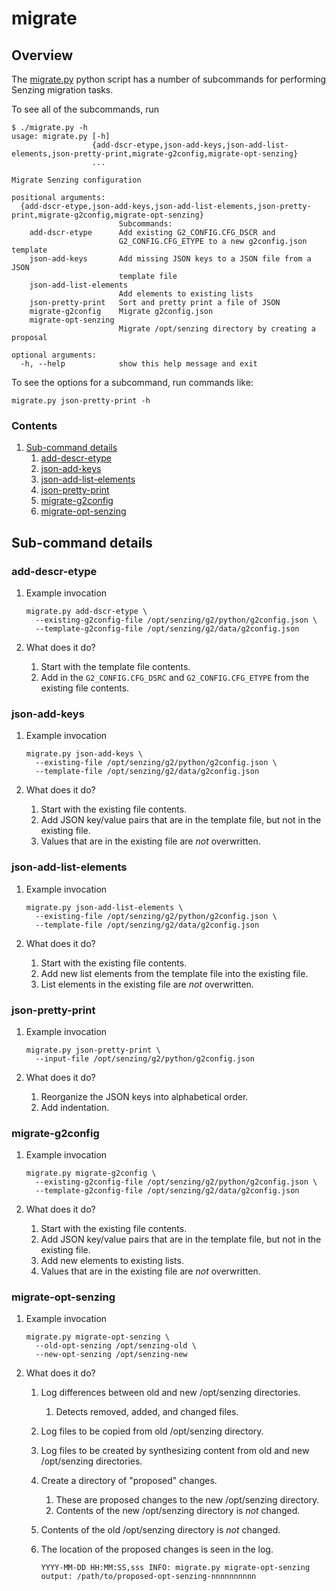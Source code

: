 # migrate

## Overview

The [migrate.py](migrate.py) python script has a number of subcommands
for performing Senzing migration tasks.

To see all of the subcommands, run

```console
$ ./migrate.py -h
usage: migrate.py [-h]
                  {add-dscr-etype,json-add-keys,json-add-list-elements,json-pretty-print,migrate-g2config,migrate-opt-senzing}
                  ...

Migrate Senzing configuration

positional arguments:
  {add-dscr-etype,json-add-keys,json-add-list-elements,json-pretty-print,migrate-g2config,migrate-opt-senzing}
                        Subcommands:
    add-dscr-etype      Add existing G2_CONFIG.CFG_DSCR and
                        G2_CONFIG.CFG_ETYPE to a new g2config.json template
    json-add-keys       Add missing JSON keys to a JSON file from a JSON
                        template file
    json-add-list-elements
                        Add elements to existing lists
    json-pretty-print   Sort and pretty print a file of JSON
    migrate-g2config    Migrate g2config.json
    migrate-opt-senzing
                        Migrate /opt/senzing directory by creating a proposal

optional arguments:
  -h, --help            show this help message and exit
```

To see the options for a subcommand, run commands like:

```console
migrate.py json-pretty-print -h
```

### Contents

1. [Sub-command details](#sub-command-details)
    1. [add-descr-etype](#add-descr-etype)
    1. [json-add-keys](#json-add-keys)
    1. [json-add-list-elements](#json-add-list-elements)
    1. [json-pretty-print](#json-pretty-print)
    1. [migrate-g2config](#migrate-g2config)
    1. [migrate-opt-senzing](#migrate-opt-senzing)

## Sub-command details

### add-descr-etype

1. Example invocation

    ```console
    migrate.py add-dscr-etype \
      --existing-g2config-file /opt/senzing/g2/python/g2config.json \
      --template-g2config-file /opt/senzing/g2/data/g2config.json
    ```

1. What does it do?
    1. Start with the template file contents.
    1. Add in the `G2_CONFIG.CFG_DSRC` and `G2_CONFIG.CFG_ETYPE` from the existing file contents.

### json-add-keys

1. Example invocation

    ```console
    migrate.py json-add-keys \
      --existing-file /opt/senzing/g2/python/g2config.json \
      --template-file /opt/senzing/g2/data/g2config.json
    ```

1. What does it do?
    1. Start with the existing file contents.
    1. Add JSON key/value pairs that are in the template file, but not in the existing file.
    1. Values that are in the existing file are *not* overwritten.

### json-add-list-elements

1. Example invocation

    ```console
    migrate.py json-add-list-elements \
      --existing-file /opt/senzing/g2/python/g2config.json \
      --template-file /opt/senzing/g2/data/g2config.json
    ```

1. What does it do?
    1. Start with the existing file contents.
    1. Add new list elements from the template file into the existing file.
    1. List elements in the existing file are *not* overwritten.

### json-pretty-print

1. Example invocation

    ```console
    migrate.py json-pretty-print \
      --input-file /opt/senzing/g2/python/g2config.json
    ```

1. What does it do?
    1. Reorganize the JSON keys into alphabetical order.
    1. Add indentation.

### migrate-g2config

1. Example invocation

    ```console
    migrate.py migrate-g2config \
      --existing-g2config-file /opt/senzing/g2/python/g2config.json \
      --template-g2config-file /opt/senzing/g2/data/g2config.json
    ```

1. What does it do?
    1. Start with the existing file contents.
    1. Add JSON key/value pairs that are in the template file, but not in the existing file.
    1. Add new elements to existing lists.
    1. Values that are in the existing file are *not* overwritten.

### migrate-opt-senzing

1. Example invocation

    ```console
    migrate.py migrate-opt-senzing \
      --old-opt-senzing /opt/senzing-old \
      --new-opt-senzing /opt/senzing-new
    ```

1. What does it do?
    1. Log differences between old and new /opt/senzing directories.
        1. Detects removed, added, and changed files.
    1. Log files to be copied from old /opt/senzing directory.
    1. Log files to be created by synthesizing content from old and new /opt/senzing directories.
    1. Create a directory of "proposed" changes.
        1. These are proposed changes to the new /opt/senzing directory.
        1. Contents of the new /opt/senzing directory is *not* changed.
    1. Contents of the old /opt/senzing directory is *not* changed.
    1. The location of the proposed changes is seen in the log.

        ```console
        YYYY-MM-DD HH:MM:SS,sss INFO: migrate.py migrate-opt-senzing output: /path/to/proposed-opt-senzing-nnnnnnnnnn
        ```

